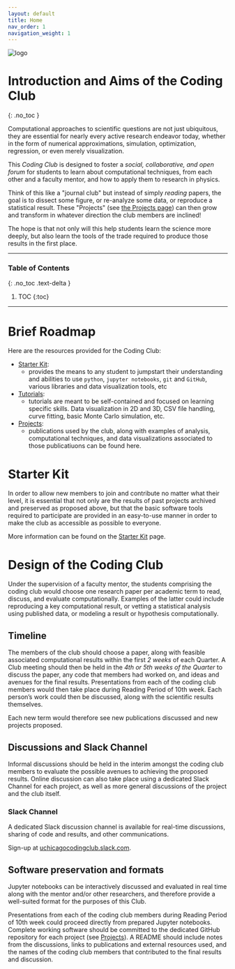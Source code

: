 ```yaml
---
layout: default
title: Home
nav_order: 1
navigation_weight: 1
---
```


![logo](https://d3qi0qp55mx5f5.cloudfront.net/shared-resources/i/template/uc_wordmark_hires.gif)

# Introduction and Aims of the Coding Club
{: .no_toc }

Computational approaches to scientific questions are not just ubiquitous, they are essential for nearly every active research endeavor today, whether in the form of numerical approximations, simulation, optimization, regression, or even merely visualization.

This *Coding Club* is designed to foster a *social, collaborative, and open forum* for students to learn about computational techniques,  from each other and a faculty mentor, and how to apply them to research in physics.

Think of this like a "journal club" but instead of simply _reading_ papers, the goal is to dissect some figure, or re-analyze some data, or reproduce a statistical result. These "Projects" (see [the Projects page](./Projects/README.md)) can then grow and transform in whatever direction the club members are inclined!

The hope is that not only will this help students learn the science more deeply, but also learn the tools of the trade required to produce those results in the first place.

---

### Table of Contents
{: .no_toc .text-delta }

1. TOC
{:toc}

---

# Brief Roadmap

Here are the resources provided for the Coding Club:

* [Starter Kit](./StarterKit/README.md): 
   * provides the means to any student to jumpstart their understanding and abilities to use `python`, `jupyter notebooks`, `git` and `GitHub`, various libraries and data visualization tools, etc
* [Tutorials](./Tutorials/README.md): 
   * tutorials are meant to be self-contained and focused on learning specific skills. Data visualization in 2D and 3D, CSV file handling, curve fitting, basic Monte Carlo simulation, etc.
* [Projects](./Projects/README.md): 
   * publications used by the club, along with examples of analysis, computational techniques, and data visualizations associated to those publicatiuons can be found here.

# Starter Kit

In order to allow new members to join and contribute no matter what their level, it is essential that not only are the results of past projects archived and preserved as proposed above, but that the basic software tools required to participate are provided in an easy-to-use manner in order to make the club as accessible as possible to everyone. 

More information can be found on the [Starter Kit](./StarterKit/README.md) page.

# Design of the Coding Club

Under the supervision of a faculty mentor, the students comprising the coding club would choose one research paper per academic term to read, discuss, and evaluate computationally. Examples of the latter could include reproducing a key computational result, or vetting a statistical analysis using published data, or modeling a result or hypothesis computationally. 

## Timeline

The members of the club should choose a paper, along with feasible associated computational results within the first *2 weeks* of each Quarter. A Club meeting should then be held in the *4th or 5th weeks of the Quarter* to discuss the paper, any code that members had worked on, and ideas and avenues for the final results. Presentations from each of the coding club members would then take place during Reading Period of 10th week. Each person’s work could then be discussed, along with the scientific results themselves.

Each new term would therefore see new publications discussed and new projects proposed. 

## Discussions and Slack Channel

Informal discussions should be held in the interim amongst the coding club members to evaluate the possible avenues to achieving the proposed results. Online discussion can also take place using a dedicated Slack Channel for each project, as well as more general discussions of the project and the club itself. 

### Slack Channel

A dedicated Slack discussion channel is available for real-time discussions, sharing of code and results, and other communications.

Sign-up at [uchicagocodingclub.slack.com](https://uchicagocodingclub.slack.com).

## Software preservation and formats

Jupyter notebooks can be interactively discussed and evaluated in real time along with the mentor and/or other researchers, and therefore provide a well-suited format for the purposes of this Club.

Presentations from each of the coding club members during Reading Period of 10th week could proceed directly from prepared Jupyter notebooks. Complete working software should be committed to the dedicated GitHub repository for each project (see [Projects](./Projects/README.md)). A README should include notes from the discussions, links to publications and external resources used, and the names of the coding club members that contributed to the final results and discussion.

